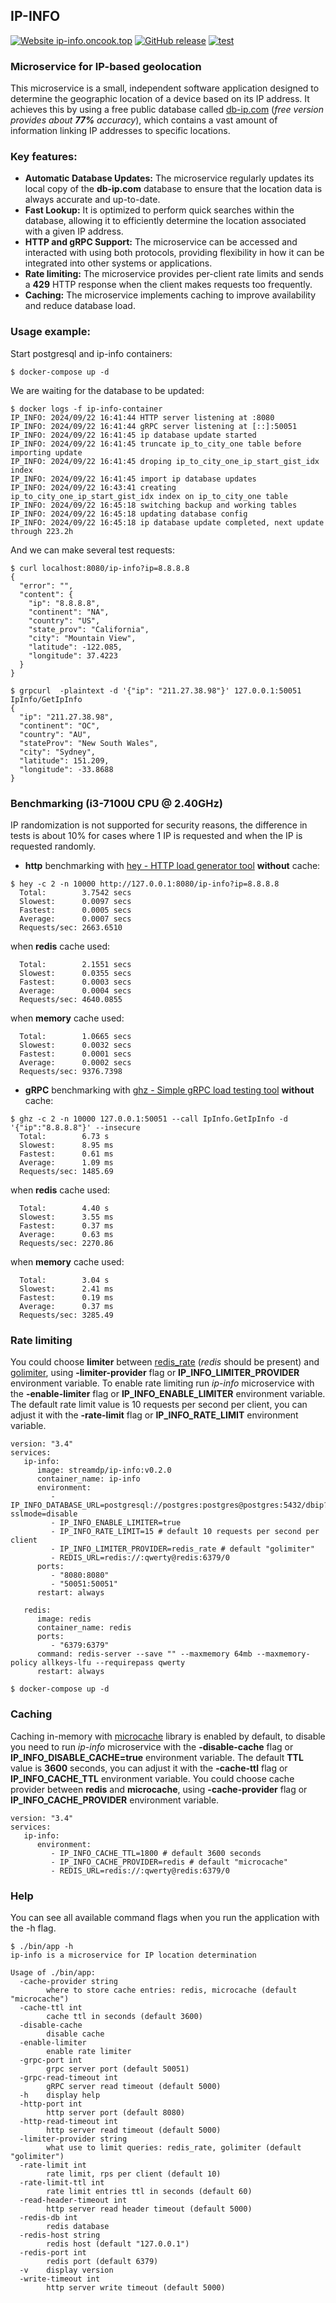 ## IP-INFO
[![Website ip-info.oncook.top](https://img.shields.io/website-up-down-green-red/https/ip-info.oncook.top.svg)](https://ip-info.oncook.top)
[![GitHub release](https://img.shields.io/github/release/streamdp/ip-info.svg)](https://github.com/streamdp/ip-info/releases/)
[![test](https://github.com/streamdp/ip-info/actions/workflows/test.yml/badge.svg)](https://github.com/streamdp/ip-info/actions/workflows/test.yml)
### Microservice for IP-based geolocation
This microservice is a small, independent software application designed to determine the geographic location of a device 
based on its IP address. It achieves this by using a free public database called [db-ip.com](https://db-ip.com)
(*free version provides about __77%__ accuracy*), which contains a vast amount
of information linking IP addresses to specific locations.
### Key features:
* **Automatic Database Updates:** The microservice regularly updates its local copy of the **db-ip.com** database to 
ensure that the location data is always accurate and up-to-date.
* **Fast Lookup:** It is optimized to perform quick searches within the database, allowing it to efficiently determine 
the location associated with a given IP address.
* **HTTP and gRPC Support:** The microservice can be accessed and interacted with using both protocols, providing 
flexibility in how it can be integrated into other systems or applications.
* **Rate limiting:** The microservice provides per-client rate limits and sends a **429** HTTP response when the client makes 
requests too frequently.
* **Caching:** The microservice implements caching to improve availability and reduce database load. 
### Usage example:
Start postgresql and ip-info containers:
```shell
$ docker-compose up -d
```
We are waiting for the database to be updated:
```shell
$ docker logs -f ip-info-container 
IP_INFO: 2024/09/22 16:41:44 HTTP server listening at :8080
IP_INFO: 2024/09/22 16:41:44 gRPC server listening at [::]:50051
IP_INFO: 2024/09/22 16:41:45 ip database update started
IP_INFO: 2024/09/22 16:41:45 truncate ip_to_city_one table before importing update
IP_INFO: 2024/09/22 16:41:45 droping ip_to_city_one_ip_start_gist_idx index
IP_INFO: 2024/09/22 16:41:45 import ip database updates
IP_INFO: 2024/09/22 16:43:41 creating  ip_to_city_one_ip_start_gist_idx index on ip_to_city_one table
IP_INFO: 2024/09/22 16:45:18 switching backup and working tables
IP_INFO: 2024/09/22 16:45:18 updating database config
IP_INFO: 2024/09/22 16:45:18 ip database update completed, next update through 223.2h
```
And we can make several test requests:
```shell
$ curl localhost:8080/ip-info?ip=8.8.8.8
{
  "error": "",
  "content": {
    "ip": "8.8.8.8",
    "continent": "NA",
    "country": "US",
    "state_prov": "California",
    "city": "Mountain View",
    "latitude": -122.085,
    "longitude": 37.4223
  }
}
```
```shell
$ grpcurl  -plaintext -d '{"ip": "211.27.38.98"}' 127.0.0.1:50051 IpInfo/GetIpInfo
{
  "ip": "211.27.38.98",
  "continent": "OC",
  "country": "AU",
  "stateProv": "New South Wales",
  "city": "Sydney",
  "latitude": 151.209,
  "longitude": -33.8688
}
```
### Benchmarking (i3-7100U CPU @ 2.40GHz)
IP randomization is not supported for security reasons, the difference in tests is about 10% for cases where 1 IP is 
requested and when the IP is requested randomly.
* **http** benchmarking with [hey - HTTP load generator tool](https://github.com/rakyll/hey) **without** cache:
```shell
$ hey -c 2 -n 10000 http://127.0.0.1:8080/ip-info?ip=8.8.8.8
  Total:        3.7542 secs
  Slowest:      0.0097 secs
  Fastest:      0.0005 secs
  Average:      0.0007 secs
  Requests/sec: 2663.6510
```
when **redis** cache used:
```shell
  Total:        2.1551 secs
  Slowest:      0.0355 secs
  Fastest:      0.0003 secs
  Average:      0.0004 secs
  Requests/sec: 4640.0855
```
when **memory** cache used:
```shell
  Total:        1.0665 secs
  Slowest:      0.0032 secs
  Fastest:      0.0001 secs
  Average:      0.0002 secs
  Requests/sec: 9376.7398
```
* **gRPC** benchmarking with [ghz - Simple gRPC load testing tool](https://github.com/bojand/ghz) **without** cache:
```shell
$ ghz -c 2 -n 10000 127.0.0.1:50051 --call IpInfo.GetIpInfo -d '{"ip":"8.8.8.8"}' --insecure 
  Total:        6.73 s
  Slowest:      8.95 ms
  Fastest:      0.61 ms
  Average:      1.09 ms
  Requests/sec: 1485.69
```
when **redis** cache used:
```shell
  Total:        4.40 s
  Slowest:      3.55 ms
  Fastest:      0.37 ms
  Average:      0.63 ms
  Requests/sec: 2270.86
```
when **memory** cache used:
```shell
  Total:        3.04 s
  Slowest:      2.41 ms
  Fastest:      0.19 ms
  Average:      0.37 ms
  Requests/sec: 3285.49
```
### Rate limiting
You could choose **limiter** between [redis_rate](https://github.com/go-redis/redis_rate) (_redis_ should be present)
and [golimiter](https://github.com/streamdp/golimiter), using **-limiter-provider** flag or **IP_INFO_LIMITER_PROVIDER**
environment variable. To enable rate limiting run _ip-info_ microservice with the **-enable-limiter** flag or 
**IP_INFO_ENABLE_LIMITER** environment variable. The default rate limit value is 10 requests per second per client, 
you can adjust it with the **-rate-limit** flag or **IP_INFO_RATE_LIMIT** environment variable. 
```shell
version: "3.4"
services:
   ip-info:
      image: streamdp/ip-info:v0.2.0
      container_name: ip-info
      environment:
         - IP_INFO_DATABASE_URL=postgresql://postgres:postgres@postgres:5432/dbip?sslmode=disable
         - IP_INFO_ENABLE_LIMITER=true
         - IP_INFO_RATE_LIMIT=15 # default 10 requests per second per client
         - IP_INFO_LIMITER_PROVIDER=redis_rate # default "golimiter"
         - REDIS_URL=redis://:qwerty@redis:6379/0
      ports:
         - "8080:8080"
         - "50051:50051"
      restart: always
   
   redis:
      image: redis
      container_name: redis
      ports:
         - "6379:6379"
      command: redis-server --save "" --maxmemory 64mb --maxmemory-policy allkeys-lfu --requirepass qwerty
      restart: always
```
```shell
$ docker-compose up -d
```
### Caching
Caching in-memory with [microcache](https://github.com/streamdp/microcache) library is enabled by default, to disable you need 
to run _ip-info_ microservice with the **-disable-cache** flag or **IP_INFO_DISABLE_CACHE=true** environment variable. 
The default **TTL** value is **3600** seconds, you can adjust it with the **-cache-ttl** flag or **IP_INFO_CACHE_TTL** 
environment variable. You could choose cache provider between **redis** and **microcache**, using **-cache-provider** 
flag or **IP_INFO_CACHE_PROVIDER** environment variable. 
```shell
version: "3.4"
services:
   ip-info:      
      environment:
         - IP_INFO_CACHE_TTL=1800 # default 3600 seconds
         - IP_INFO_CACHE_PROVIDER=redis # default "microcache"
         - REDIS_URL=redis://:qwerty@redis:6379/0
```
### Help 
You can see all available command flags when you run the application with the -h flag.
```shell
$ ./bin/app -h
ip-info is a microservice for IP location determination

Usage of ./bin/app:
  -cache-provider string
        where to store cache entries: redis, microcache (default "microcache")
  -cache-ttl int
        cache ttl in seconds (default 3600)
  -disable-cache
        disable cache
  -enable-limiter
        enable rate limiter
  -grpc-port int
        grpc server port (default 50051)
  -grpc-read-timeout int
        gRPC server read timeout (default 5000)
  -h    display help
  -http-port int
        http server port (default 8080)
  -http-read-timeout int
        http server read timeout (default 5000)
  -limiter-provider string
        what use to limit queries: redis_rate, golimiter (default "golimiter")
  -rate-limit int
        rate limit, rps per client (default 10)
  -rate-limit-ttl int
        rate limit entries ttl in seconds (default 60)
  -read-header-timeout int
        http server read header timeout (default 5000)
  -redis-db int
        redis database
  -redis-host string
        redis host (default "127.0.0.1")
  -redis-port int
        redis port (default 6379)
  -v    display version
  -write-timeout int
        http server write timeout (default 5000)
```
